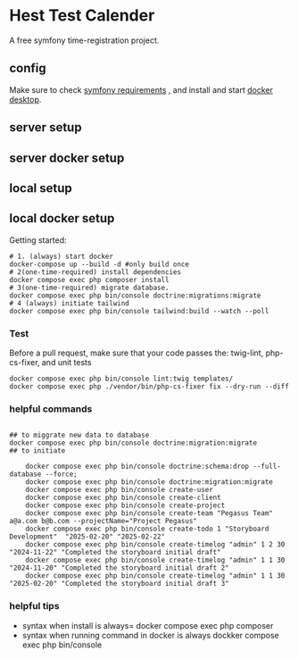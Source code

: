 # Hest Test Calender
A free symfony time-registration project.

## config
Make sure to check [symfony requirements](https://symfony.com/doc/current/setup.html) , and install and start [docker desktop](https://www.docker.com/products/docker-desktop/).

## server setup
## server docker setup
## local setup
## local docker setup 
Getting started:  

```shell
# 1. (always) start docker
docker-compose up --build -d #only build once
# 2(one-time-required) install dependencies
docker compose exec php composer install
# 3(one-time-required) migrate database.
docker compose exec php bin/console doctrine:migrations:migrate
# 4 (always) initiate tailwind
docker compose exec php bin/console tailwind:build --watch --poll

```

### Test
Before a pull request, make sure that your code passes the:
twig-lint,
php-cs-fixer, 
and unit tests

```shell
docker compose exec php bin/console lint:twig templates/
docker compose exec php ./vendor/bin/php-cs-fixer fix --dry-run --diff
```

### helpful commands
```shell

## to miggrate new data to database
docker compose exec php bin/console doctrine:migration:migrate
## to initiate 

    docker compose exec php bin/console doctrine:schema:drop --full-database --force; 
    docker compose exec php bin/console doctrine:migration:migrate
    docker compose exec php bin/console create-user
    docker compose exec php bin/console create-client
    docker compose exec php bin/console create-project
    docker compose exec php bin/console create-team "Pegasus Team" a@a.com b@b.com --projectName="Project Pegasus"
    docker compose exec php bin/console create-todo 1 "Storyboard Development"  "2025-02-20" "2025-02-22"
    docker compose exec php bin/console create-timelog "admin" 1 2 30 "2024-11-22" "Completed the storyboard initial draft"
    docker compose exec php bin/console create-timelog "admin" 1 1 30 "2024-11-20" "Completed the storyboard initial draft 2"
    docker compose exec php bin/console create-timelog "admin" 1 1 30 "2025-02-20" "Completed the storyboard initial draft 3"

```

### helpful tips
- syntax when install is always= docker compose exec php composer <command> <command>
- syntax when running command in docker is always dockker compose exec php bin/console <command> <command>

